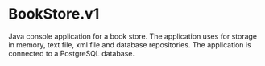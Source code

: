 # BookStore.v1
Java console application for a book store.
The application uses for storage in memory, text file, xml file and database repositories.
The application is connected to a PostgreSQL database.
